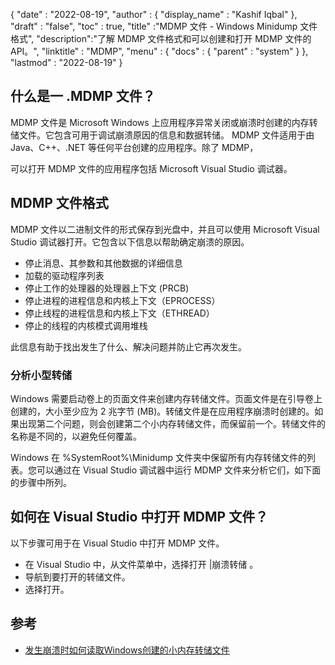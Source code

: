 {
  "date" : "2022-08-19",
  "author" : {
    "display_name" : "Kashif Iqbal"
},
  "draft" : "false",
  "toc" : true,
  "title" :"MDMP 文件 - Windows Minidump 文件格式",
  "description":"了解 MDMP 文件格式和可以创建和打开 MDMP 文件的 API。",
  "linktitle" : "MDMP",
  "menu" : {
    "docs" : {
      "parent" : "system"
}
},
  "lastmod" : "2022-08-19"
}

## 什么是一 .MDMP 文件？

MDMP 文件是 Microsoft Windows 上应用程序异常关闭或崩溃时创建的内存转储文件。它包含可用于调试崩溃原因的信息和数据转储。 MDMP 文件适用于由 Java、C++、.NET 等任何平台创建的应用程序。除了 MDMP，

可以打开 MDMP 文件的应用程序包括 Microsoft Visual Studio 调试器。

## MDMP 文件格式

MDMP 文件以二进制文件的形式保存到光盘中，并且可以使用 Microsoft Visual Studio 调试器打开。它包含以下信息以帮助确定崩溃的原因。

* 停止消息、其参数和其他数据的详细信息
* 加载的驱动程序列表
* 停止工作的处理器的处理器上下文 (PRCB)
* 停止进程的进程信息和内核上下文（EPROCESS）
* 停止线程的进程信息和内核上下文（ETHREAD）
* 停止的线程的内核模式调用堆栈

此信息有助于找出发生了什么、解决问题并防止它再次发生。

### 分析小型转储

Windows 需要启动卷上的页面文件来创建内存转储文件。页面文件是在引导卷上创建的，大小至少应为 2 兆字节 (MB)。转储文件是在应用程序崩溃时创建的。如果出现第二个问题，则会创建第二个小内存转储文件，而保留前一个。转储文件的名称是不同的，以避免任何覆盖。

Windows 在 %SystemRoot%\Minidump 文件夹中保留所有内存转储文件的列表。您可以通过在 Visual Studio 调试器中运行 MDMP 文件来分析它们，如下面的步骤中所列。

## 如何在 Visual Studio 中打开 MDMP 文件？

以下步骤可用于在 Visual Studio 中打开 MDMP 文件。

* 在 Visual Studio 中，从文件菜单中，选择打开 |崩溃转储 。
* 导航到要打开的转储文件。
* 选择打开。

## 参考

* [发生崩溃时如何读取Windows创建的小内存转储文件](https://learn.microsoft.com/en-us/troubleshoot/windows-client/performance/read-small-memory-dump-file)

